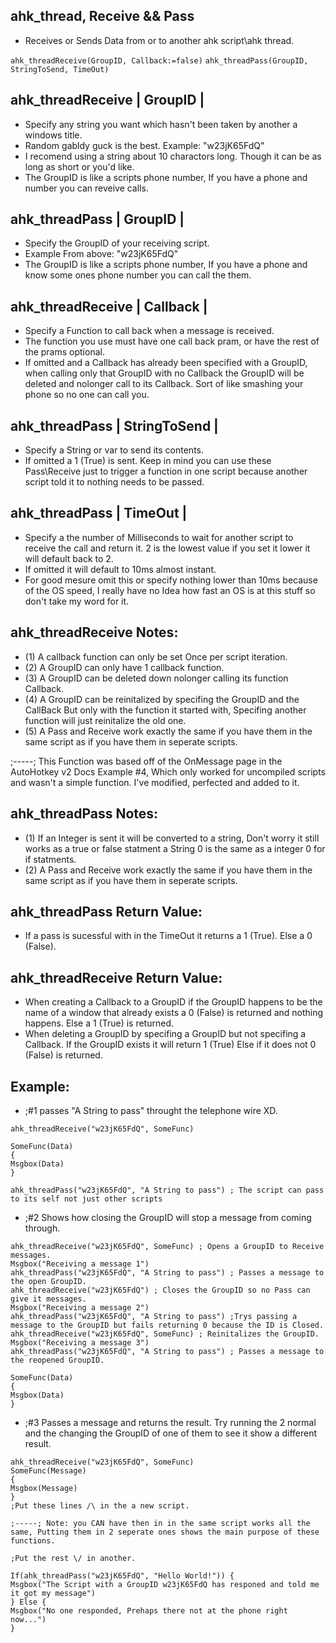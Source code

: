 ahk_thread, Receive && Pass
-
- Receives or Sends Data from or to another ahk script\ahk thread.

`ahk_threadReceive(GroupID, Callback:=false)`
`ahk_threadPass(GroupID, StringToSend, TimeOut)`
  

ahk_threadReceive  | GroupID |
-
- Specify any string you want which hasn't been taken by another a windows title.
- Random gabldy guck is the best. Example: "w23jK65FdQ"
- I recomend using a string about 10 charactors long. Though it can be as long as short or you'd like.
- The GroupID is like a scripts phone number, If you have a phone and number you can reveive calls.


ahk_threadPass  | GroupID |
-
- Specify the GroupID of your receiving script.
- Example From above: "w23jK65FdQ"
- The GroupID is like a scripts phone number, If you have a phone and know some ones phone number you can call the them.


ahk_threadReceive  | Callback |
-
- Specify a Function to call back when a message is received.
- The function you use must have one call back pram, or have the rest of the prams optional.
- If omitted and a Callback has already been specified with a GroupID, when calling only that GroupID with no Callback the GroupID will be deleted and nolonger call to its Callback. Sort of like smashing your phone so no one can call you.


ahk_threadPass  | StringToSend |
-
- Specify a String or var to send its contents.
- If omitted a 1 (True) is sent. Keep in mind you can use these Pass\Receive just to trigger a function in one script because another script told it to nothing needs to be passed.


ahk_threadPass  | TimeOut |
-
- Specify a the number of Milliseconds to wait for another script to receive the call and return it. 2 is the lowest value if you set it lower it will default back to 2.
- If omitted it will default to 10ms almost instant.
- For good mesure omit this or specify nothing lower than 10ms because of the OS speed, I really have no Idea how fast an OS is at this stuff so don't take my word for it.


ahk_threadReceive	Notes:
- 
- (1) A callback function can only be set Once per script iteration.
- (2) A GroupID can only have 1 callback function.
- (3) A GroupID can be deleted down nolonger calling its function Callback.
- (4) A GroupID can be reinitalized by specifing the GroupID and the CallBack But only with the function it started with, Specifing another function will just reinitalize the old one.
- (5) A Pass and Receive work exactly the same if you have them in the same script as if you have them in seperate scripts.

;-----; This Function was based off of the OnMessage page in the AutoHotkey v2 Docs Example #4, Which only worked for uncompiled scripts and wasn't a simple function. I've modified, perfected and added to it.

ahk_threadPass	Notes:
-
- (1) If an Integer is sent it will be converted to a string, Don't worry it still works as a true or false statment a String 0 is the same as a integer 0 for if statments.
- (2) A Pass and Receive work exactly the same if you have them in the same script as if you have them in seperate scripts.


ahk_threadPass	Return Value:
-
- If a pass is sucessful with in the TimeOut it returns a 1 (True). Else a 0 (False).


ahk_threadReceive	Return Value:
-
- When creating a Callback to a GroupID if the GroupID happens to be the name of a window that already exists a 0 (False) is returned and nothing happens. Else a 1 (True) is returned.
- When deleting a GroupID by specifing a GroupID but not specifing a Callback. If the GroupID exists it will return 1 (True) Else if it does not 0 (False) is returned.



Example:
-
- ;#1 passes "A String to pass" throught the telephone wire XD.

```
ahk_threadReceive("w23jK65FdQ", SomeFunc)

SomeFunc(Data)
{
Msgbox(Data)
}

ahk_threadPass("w23jK65FdQ", "A String to pass") ; The script can pass to its self not just other scripts
```


- ;#2 Shows how closing the GroupID will stop a message from coming through.

```
ahk_threadReceive("w23jK65FdQ", SomeFunc) ; Opens a GroupID to Receive messages.
Msgbox("Receiving a message 1")
ahk_threadPass("w23jK65FdQ", "A String to pass") ; Passes a message to the open GroupID.
ahk_threadReceive("w23jK65FdQ") ; Closes the GroupID so no Pass can give it messages.
Msgbox("Receiving a message 2") 
ahk_threadPass("w23jK65FdQ", "A String to pass") ;Trys passing a message to the GroupID but fails returning 0 because the ID is Closed.
ahk_threadReceive("w23jK65FdQ", SomeFunc) ; Reinitalizes the GroupID.
Msgbox("Receiving a message 3")
ahk_threadPass("w23jK65FdQ", "A String to pass") ; Passes a message to the reopened GroupID.

SomeFunc(Data)
{
Msgbox(Data)
}
```


- ;#3 Passes a message and returns the result. Try running the 2 normal and the changing the GroupID of one of them to see it show a different result.

```
ahk_threadReceive("w23jK65FdQ", SomeFunc)
SomeFunc(Message)
{
Msgbox(Message)
}
;Put these lines /\ in the a new script.

;-----; Note: you CAN have then in in the same script works all the same, Putting them in 2 seperate ones shows the main purpose of these functions.

;Put the rest \/ in another.

If(ahk_threadPass("w23jK65FdQ", "Hello World!")) {
Msgbox("The Script with a GroupID w23jK65FdQ has responed and told me it got my message")
} Else {
Msgbox("No one responded, Prehaps there not at the phone right now...")
}
```

